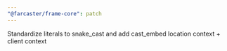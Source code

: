 ```yaml
---
"@farcaster/frame-core": patch
---
```


Standardize literals to snake_cast and add cast_embed location context + client context
